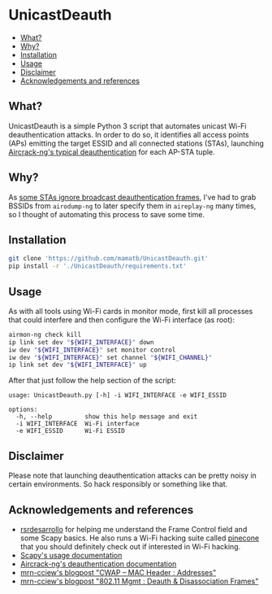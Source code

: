 # UnicastDeauth

* [What?](#what)
* [Why?](#why)
* [Installation](#installation)
* [Usage](#usage)
* [Disclaimer](#disclaimer)
* [Acknowledgements and references](#acknowledgements_and_references)

## What? <a name="what" />

UnicastDeauth is a simple Python 3 script that automates unicast Wi-Fi deauthentication attacks. In order to do so, it identifies all access points (APs) emitting the target ESSID and all connected stations (STAs), launching [Aircrack-ng's typical deauthentication](https://www.aircrack-ng.org/doku.php?id=deauthentication#typical_deauthentication) for each AP-STA tuple.

## Why? <a name="why" />

As [some STAs ignore broadcast deauthentication frames](https://www.aircrack-ng.org/doku.php?id=deauthentication#why_does_deauthentication_not_work), I've had to grab BSSIDs from `airodump-ng` to later specify them in `aireplay-ng` many times, so I thought of automating this process to save some time.

## Installation <a name="installation" />

```bash
git clone 'https://github.com/mamatb/UnicastDeauth.git'
pip install -r './UnicastDeauth/requirements.txt'
```

## Usage <a name="usage" />

As with all tools using Wi-Fi cards in monitor mode, first kill all processes that could interfere and then configure the Wi-Fi interface (as root):
```bash
airmon-ng check kill
ip link set dev "${WIFI_INTERFACE}" down
iw dev "${WIFI_INTERFACE}" set monitor control
iw dev "${WIFI_INTERFACE}" set channel "${WIFI_CHANNEL}"
ip link set dev "${WIFI_INTERFACE}" up
```
After that just follow the help section of the script:
```
usage: UnicastDeauth.py [-h] -i WIFI_INTERFACE -e WIFI_ESSID

options:
  -h, --help         show this help message and exit
  -i WIFI_INTERFACE  Wi-Fi interface
  -e WIFI_ESSID      Wi-Fi ESSID
```

## Disclaimer <a name="disclaimer" />

Please note that launching deauthentication attacks can be pretty noisy in certain environments. So hack responsibly or something like that.

## Acknowledgements and references <a name="acknowledgements_and_references" />

* [rsrdesarrollo](https://github.com/rsrdesarrollo) for helping me understand the Frame Control field and some Scapy basics. He also runs a Wi-Fi hacking suite called [pinecone](https://github.com/pinecone-wifi/pinecone) that you should definitely check out if interested in Wi-Fi hacking.
* [Scapy's usage documentation](https://scapy.readthedocs.io/en/latest/usage.html)
* [Aircrack-ng's deauthentication documentation](https://www.aircrack-ng.org/doku.php?id=deauthentication)
* [mrn-cciew's blogpost "CWAP – MAC Header : Addresses"](https://mrncciew.com/2014/09/28/cwap-mac-headeraddresses/)
* [mrn-cciew's blogpost "802.11 Mgmt : Deauth & Disassociation Frames"](https://mrncciew.com/2014/10/11/802-11-mgmt-deauth-disassociation-frames/)
